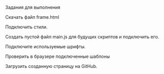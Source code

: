 Задания для выполнения

Скачать файл frame.html

Подключить стили.

Создать пустой файл main.js для будущих скриптов и подключить его.

Подключите используемые шрифты.

Проверить в браузере подключенные шаблоны

Загрузить созданную страницу на GitHub.